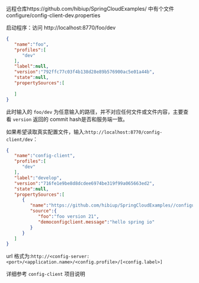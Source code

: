 远程仓库https://github.com/hibiup/SpringCloudExamples/ 中有个文件 configure/config-client-dev.properties

启动程序：访问 http://localhost:8770/foo/dev

```json
{
   "name":"foo",
   "profiles":[
      "dev"
   ],
   "label":null,
   "version":"792ffc77c03f4b138d28e89b576900ac5e01a44b",
   "state":null,
   "propertySources":[
      
   ]
}
```

此时输入的 `foo/dev` 为任意输入的路径，并不对应任何文件或文件内容，主要查看 `version` 返回的 commit hash是否和服务端一致。

如果希望读取真实配置文件，输入:`http://localhost:8770/config-client/dev`：

```json
{
   "name":"config-client",
   "profiles":[
      "dev"
   ],
   "label":"develop",
   "version":"716fe1e9be8d8dcdee6974be319f99a065663ed2",
   "state":null,
   "propertySources":[
      {
         "name":"https://github.com/hibiup/SpringCloudExamples//configure/config-client-dev.properties",
         "source":{
            "foo":"foo version 21",
            "democonfigclient.message":"hello spring io"
         }
      }
   ]
}
```

url 格式为:`http://<config-server:<port>/<application.name>/<config.profile>/[<config.label>]`

详细参考 `config-client` 项目说明
